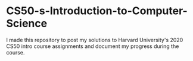 # CS50-s-Introduction-to-Computer-Science
I made this repository to post my solutions to Harvard University's 2020 CS50 intro course assignments and document my progress during the course.
